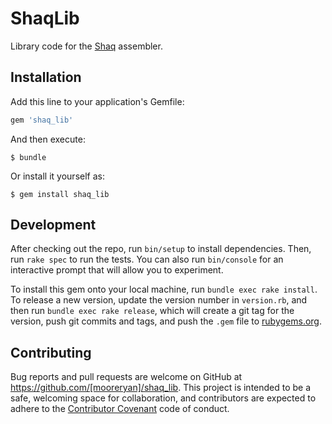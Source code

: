 # ShaqLib #

Library code for the [Shaq](https://github.com/mooreryan/shaq)
assembler.

## Installation ##

Add this line to your application's Gemfile:

```ruby
gem 'shaq_lib'
```

And then execute:

    $ bundle

Or install it yourself as:

    $ gem install shaq_lib


## Development ##

After checking out the repo, run `bin/setup` to install
dependencies. Then, run `rake spec` to run the tests. You can also run
`bin/console` for an interactive prompt that will allow you to
experiment.

To install this gem onto your local machine, run `bundle exec rake
install`. To release a new version, update the version number in
`version.rb`, and then run `bundle exec rake release`, which will
create a git tag for the version, push git commits and tags, and push
the `.gem` file to [rubygems.org](https://rubygems.org).

## Contributing ##

Bug reports and pull requests are welcome on GitHub at
https://github.com/[mooreryan]/shaq_lib. This project is intended to be
a safe, welcoming space for collaboration, and contributors are
expected to adhere to the
[Contributor Covenant](http://contributor-covenant.org) code of
conduct.
